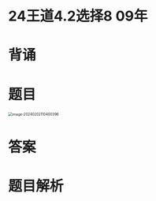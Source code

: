 # 24王道4.2选择8 09年



# 背诵





# 题目

<img src="https://cvp.oss-cn-shanghai.aliyuncs.com/picgo/202402021104482.png" alt="image-20240202110400396" style="zoom:50%;" />



# 答案





# 题目解析

